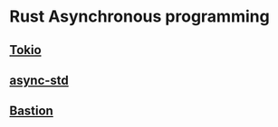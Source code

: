 # Rust Asynchronous programming

##  [Tokio](https://docs.rs/tokio)

## [async-std](https://docs.rs/async-std)

##  [Bastion](https://docs.rs/bastion)

